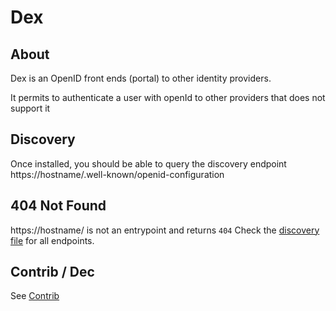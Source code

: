 # Dex 

## About

Dex is an OpenID front ends (portal) to other identity providers.

It permits to authenticate a user with openId to other providers that does not support it



## Discovery

Once installed, you should be able to query the discovery endpoint
https://hostname/.well-known/openid-configuration

## 404 Not Found

https://hostname/ is not an entrypoint and returns `404`
Check the [discovery file](#discovery) for all endpoints.

## Contrib / Dec

See [Contrib](contrib.md)